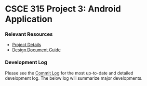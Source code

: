 CSCE 315 Project 3: Android Application
=============

### Relevant Resources

* [Project Details](http://courses.cs.tamu.edu/choe/13fall/315/proj3.html)
* [Design Document Guide](http://blog.slickedit.com/2007/05/how-to-write-an-effective-design-document/)


### Development Log

Please see the [Commit Log](https://github.com/travisolbrich/315-P3-Android/commits/master) for the most up-to-date and detailed development log. The below log will summarize major developments.
